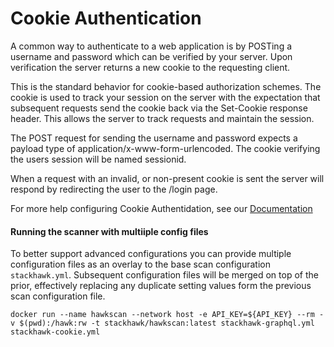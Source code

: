 # Cookie Authentication

A common way to authenticate to a web application is by POSTing a username and password which can be verified by your server. Upon verification the server returns a new cookie to the requesting client.

This is the standard behavior for cookie-based authorization schemes. The cookie is used to track your session on the server with the expectation that subsequent requests send the cookie back via the Set-Cookie response header. This allows the server to track requests and maintain the session.

The POST request for sending the username and password expects a payload type of application/x-www-form-urlencoded. The cookie verifying the users session will be named sessionid.

When a request with an invalid, or non-present cookie is sent the server will respond by redirecting the user to the /login page.


For more help configuring Cookie Authentidation, see our [Documentation](https://docs.stackhawk.com/hawkscan/configuration/authenticated-scanning.html#usernamepassword-authentication--cookie-authorization)


#### Running the scanner with multiiple config files
To better support advanced configurations you can provide multiple configuration files as an overlay to the base scan configuration `stackhawk.yml`. Subsequent configuration files will be merged on top of the prior, effectively replacing any duplicate setting values form the previous scan configuration file.


```
docker run --name hawkscan --network host -e API_KEY=${API_KEY} --rm -v $(pwd):/hawk:rw -t stackhawk/hawkscan:latest stackhawk-graphql.yml stackhawk-cookie.yml
```
